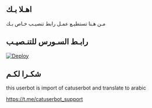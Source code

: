## اهـلا بـك
مـن هـنا تستطيـع عمـل رابط تنصيـب خـاص بـك

## رابـط السـورس للتنـصيـب

[![Deploy](https://www.herokucdn.com/deploy/button.svg)](https://heroku.com/deploy?template=https://github.com/tony_hereebot/jmthon)

## شكـرا لكـم 


this userbot is import of catuserbot and translate to arabic

https://t.me/catuserbot_support
